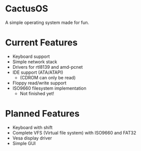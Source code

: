 # CactusOS
A simple operating system made for fun.

# Current Features
- Keyboard support
- Simple network stack
- Drivers for rtl8139 and amd-pcnet
- IDE support (ATA/ATAPI)
  - (CDROM can only be read)
- Floppy read/write support
- ISO9660 filesystem implementation
  - Not finished yet!

# Planned Features
- Keyboard with shift
- Complete VFS (Virtual file system) with ISO9660 and FAT32
- Vesa display driver
- Simple GUI
